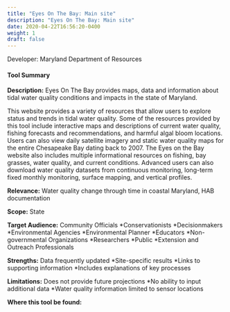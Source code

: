 ```yaml
---
title: "Eyes On The Bay: Main site"
description: "Eyes On The Bay: Main site"
date: 2020-04-22T16:56:20-0400
weight: 1
draft: false
---
```

Developer: Maryland Department of Resources

#### Tool Summary
**Description:** Eyes On The Bay provides maps, data and information about tidal water quality conditions and impacts in the state of Maryland. 

This website provides a variety of resources that allow users to explore status and trends in tidal water quality. Some of the resources provided by this tool include interactive maps and descriptions of current water quality, fishing forecasts and recommendations, and harmful algal bloom locations. Users can also view daily satellite imagery and static water quality maps for the entire Chesapeake Bay dating back to 2007. The Eyes on the Bay website also includes multiple informational resources on fishing, bay grasses, water quality, and current conditions. Advanced users can also download water quality datasets from continuous monitoring, long-term fixed monthly monitoring, surface mapping, and vertical profiles.

**Relevance:** Water quality change through time in coastal Maryland, HAB documentation

**Scope:** State

**Target Audience:** Community Officials
*Conservationists
*Decisionmakers
*Environmental Agencies
*Environmental Planner
*Educators
*Non-governmental Organizations
*Researchers
*Public
*Extension and Outreach Professionals

**Strengths:** Data frequently updated
*Site-specific results
*Links to supporting information 
*Includes explanations of key processes

**Limitations:** Does not provide future projections
*No ability to input additional data
*Water quality information limited to sensor locations

**Where this tool be found:** 
